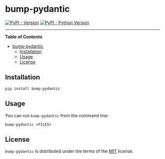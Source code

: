 # bump-pydantic

[![PyPI - Version](https://img.shields.io/pypi/v/bump-pydantic.svg)](https://pypi.org/project/bump-pydantic)
[![PyPI - Python Version](https://img.shields.io/pypi/pyversions/bump-pydantic.svg)](https://pypi.org/project/bump-pydantic)

-----

**Table of Contents**

- [bump-pydantic](#bump-pydantic)
  - [Installation](#installation)
  - [Usage](#usage)
  - [License](#license)

## Installation

```console
pip install bump-pydantic
```

## Usage

You can run `bump-pydantic` from the command line:

```console
bump-pydantic <FILES>
```

## License

`bump-pydantic` is distributed under the terms of the [MIT](https://spdx.org/licenses/MIT.html) license.
